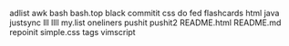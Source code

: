 adlist
awk
bash
bash.top
black
commitit
css
do
fed
flashcards
html
java
justsync
lll
llll
my.list
oneliners
pushit
pushit2
README.html
README.md
repoinit
simple.css
tags
vimscript
